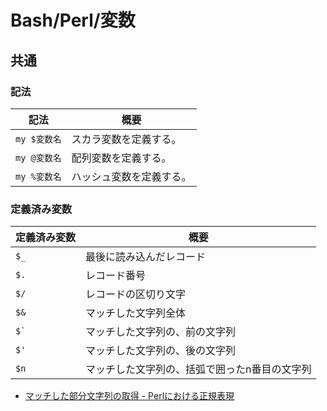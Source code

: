 # Bash/Perl/変数

## 共通

### 記法

| 記法         | 概要                     |
| ------------ | ------------------------ |
| `my $変数名` | スカラ変数を定義する。   |
| `my @変数名` | 配列変数を定義する。     |
| `my %変数名` | ハッシュ変数を定義する。 |

### 定義済み変数

| 定義済み変数 | 概要                                          |
| ------------ | --------------------------------------------- |
| `$_`         | 最後に読み込んだレコード                      |
| `$.`         | レコード番号                                  |
| `$/`         | レコードの区切り文字                          |
| `$&`         | マッチした文字列全体                          |
| `` $` ``     | マッチした文字列の、前の文字列                |
| `$'`         | マッチした文字列の、後の文字列                |
| `$n`         | マッチした文字列の、括弧で囲ったn番目の文字列 |

- [マッチした部分文字列の取得 - Perlにおける正規表現](https://www.javadrive.jp/perl/regex/ref/)
